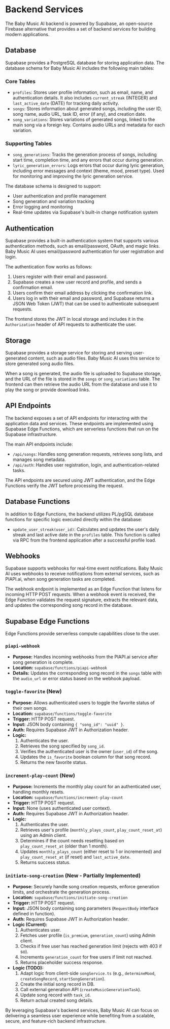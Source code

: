 # Backend Services

The Baby Music AI backend is powered by Supabase, an open-source Firebase alternative that provides a set of backend services for building modern applications.

## Database

Supabase provides a PostgreSQL database for storing application data. The database schema for Baby Music AI includes the following main tables:

### Core Tables

- `profiles`: Stores user profile information, such as email, name, and authentication details. It also includes `current_streak` (INTEGER) and `last_active_date` (DATE) for tracking daily activity.
- `songs`: Stores information about generated songs, including the user ID, song name, audio URL, task ID, error (if any), and creation date.
- `song_variations`: Stores variations of generated songs, linked to the main song via a foreign key. Contains audio URLs and metadata for each variation.

### Supporting Tables

- `song_generations`: Tracks the generation process of songs, including start time, completion time, and any errors that occur during generation.
- `lyric_generation_errors`: Logs errors that occur during lyric generation, including error messages and context (theme, mood, preset type). Used for monitoring and improving the lyric generation service.

The database schema is designed to support:
- User authentication and profile management
- Song generation and variation tracking
- Error logging and monitoring
- Real-time updates via Supabase's built-in change notification system

## Authentication

Supabase provides a built-in authentication system that supports various authentication methods, such as email/password, OAuth, and magic links. Baby Music AI uses email/password authentication for user registration and login.

The authentication flow works as follows:

1. Users register with their email and password.
2. Supabase creates a new user record and profile, and sends a confirmation email.
3. Users confirm their email address by clicking the confirmation link.
4. Users log in with their email and password, and Supabase returns a JSON Web Token (JWT) that can be used to authenticate subsequent requests.

The frontend stores the JWT in local storage and includes it in the `Authorization` header of API requests to authenticate the user.

## Storage

Supabase provides a storage service for storing and serving user-generated content, such as audio files. Baby Music AI uses this service to store generated song audio files.

When a song is generated, the audio file is uploaded to Supabase storage, and the URL of the file is stored in the `songs` or `song_variations` table. The frontend can then retrieve the audio URL from the database and use it to play the song or provide download links.

## API Endpoints

The backend exposes a set of API endpoints for interacting with the application data and services. These endpoints are implemented using Supabase Edge Functions, which are serverless functions that run on the Supabase infrastructure.

The main API endpoints include:

- `/api/songs`: Handles song generation requests, retrieves song lists, and manages song metadata.
- `/api/auth`: Handles user registration, login, and authentication-related tasks.

The API endpoints are secured using JWT authentication, and the Edge Functions verify the JWT before processing the request.

## Database Functions

In addition to Edge Functions, the backend utilizes PL/pgSQL database functions for specific logic executed directly within the database:

- `update_user_streak(user_id)`: Calculates and updates the user's daily streak and last active date in the `profiles` table. This function is called via RPC from the frontend application after a successful profile load.

## Webhooks

Supabase supports webhooks for real-time event notifications. Baby Music AI uses webhooks to receive notifications from external services, such as PIAPI.ai, when song generation tasks are completed.

The webhook endpoint is implemented as an Edge Function that listens for incoming HTTP POST requests. When a webhook event is received, the Edge Function validates the request signature, extracts the relevant data, and updates the corresponding song record in the database.

## Supabase Edge Functions

Edge Functions provide serverless compute capabilities close to the user.

### `piapi-webhook`

-   **Purpose:** Handles incoming webhooks from the PIAPI.ai service after song generation is complete.
-   **Location:** `supabase/functions/piapi-webhook`
-   **Details:** Updates the corresponding song record in the `songs` table with the `audio_url` or error status based on the webhook payload.

### `toggle-favorite` (New)

-   **Purpose:** Allows authenticated users to toggle the favorite status of their own songs.
-   **Location:** `supabase/functions/toggle-favorite`
-   **Trigger:** HTTP POST request.
-   **Input:** JSON body containing `{ "song_id": "uuid" }`.
-   **Auth:** Requires Supabase JWT in Authorization header.
-   **Logic:**
    1. Authenticates the user.
    2. Retrieves the song specified by `song_id`.
    3. Verifies the authenticated user is the owner (`user_id`) of the song.
    4. Updates the `is_favorite` boolean column for that song record.
    5. Returns the new favorite status.

### `increment-play-count` (New)

-   **Purpose:** Increments the monthly play count for an authenticated user, handling monthly resets.
-   **Location:** `supabase/functions/increment-play-count`
-   **Trigger:** HTTP POST request.
-   **Input:** None (uses authenticated user context).
-   **Auth:** Requires Supabase JWT in Authorization header.
-   **Logic:**
    1. Authenticates the user.
    2. Retrieves user's profile (`monthly_plays_count`, `play_count_reset_at`) using an Admin client.
    3. Determines if the count needs resetting based on `play_count_reset_at` (older than 1 month).
    4. Updates `monthly_plays_count` (either reset to 1 or incremented) and `play_count_reset_at` (if reset) and `last_active_date`.
    5. Returns success status.

### `initiate-song-creation` (New - Partially Implemented)

-   **Purpose:** Securely handle song creation requests, enforce generation limits, and orchestrate the generation process.
-   **Location:** `supabase/functions/initiate-song-creation`
-   **Trigger:** HTTP POST request.
-   **Input:** JSON body containing song parameters (`RequestBody` interface defined in function).
-   **Auth:** Requires Supabase JWT in Authorization header.
-   **Logic (Current):**
    1. Authenticates user.
    2. Fetches user profile (`is_premium`, `generation_count`) using Admin client.
    3. Checks if free user has reached generation limit (rejects with 403 if so).
    4. Increments `generation_count` for free users if limit not reached.
    5. Returns placeholder success response.
-   **Logic (TODO):**
    1. Adapt logic from client-side `songService.ts` (e.g., `determineMood`, `createSongRecord`, `startSongGeneration`).
    2. Create the initial song record in DB.
    3. Call external generation API (`createMusicGenerationTask`).
    4. Update song record with `task_id`.
    5. Return actual created song details.

By leveraging Supabase's backend services, Baby Music AI can focus on delivering a seamless user experience while benefiting from a scalable, secure, and feature-rich backend infrastructure.
